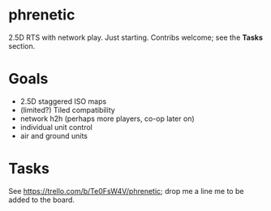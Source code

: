 phrenetic
=========

2.5D RTS with network play. Just starting. Contribs welcome; see the **Tasks** section.

# Goals
* 2.5D staggered ISO maps
* (limited?) Tiled compatibility
* network h2h (perhaps more players, co-op later on)
* individual unit control
* air and ground units

# Tasks
See https://trello.com/b/Te0FsW4V/phrenetic; drop me a line me to be added to the board.

